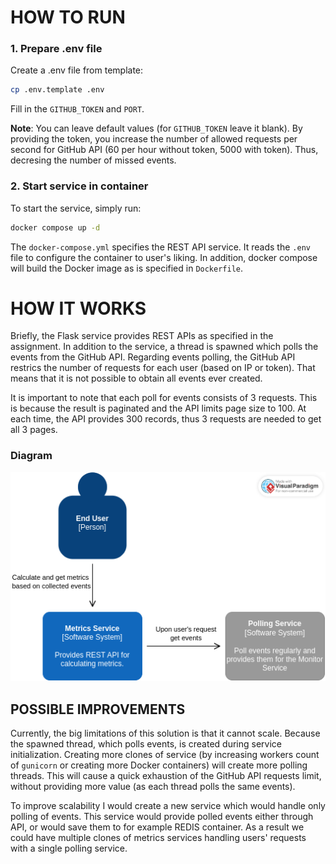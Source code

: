 # HOW TO RUN

### 1. Prepare .env file

Create a .env file from template:
```bash
cp .env.template .env
```

Fill in the `GITHUB_TOKEN` and `PORT`.

**Note**: You can leave default values (for `GITHUB_TOKEN` leave it blank). By providing the token,
you increase the number of allowed requests per second for GitHub API (60 per hour without token,
5000 with token). Thus, decresing the number of missed events.

### 2. Start service in container

To start the service, simply run:
```bash
docker compose up -d
```

The `docker-compose.yml` specifies the REST API service. It reads the `.env` file to configure the
container to user's liking. In addition, docker compose will build the Docker image as is specified
in `Dockerfile`.


# HOW IT WORKS

Briefly, the Flask service provides REST APIs as specified in the assignment. In addition to the 
service, a thread is spawned which polls the events from the GitHub API. Regarding events polling,
the GitHub API restrics the number of requests for each user (based on IP or token). That means that
it is not possible to obtain all events ever created.

It is important to note that each poll for events consists of 3 requests. This is because the result
is paginated and the API limits page size to 100. At each time, the API provides 300 records, thus
3 requests are needed to get all 3 pages.

### Diagram
![diagram of service](./doc/datamole.png)

## POSSIBLE IMPROVEMENTS

Currently, the big limitations of this solution is that it cannot scale. Because the spawned thread,
which polls events, is created during service initialization. Creating more clones of service
(by increasing workers count of `gunicorn` or creating more Docker containers) will create more
polling threads. This will cause a quick exhaustion of the GitHub API requests limit, without providing
more value (as each thread polls the same events).

To improve scalability I would create a new service which would handle only polling of events. This
service would provide polled events either through API, or would save them to for example REDIS
container. As a result we could have multiple clones of metrics services handling users' requests
with a single polling service.
